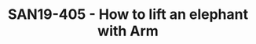 ---
youtube_video_url: https://www.youtube.com/watch?v=Hsd6CPtb8wg
amazon_s3_presentation_url: https://static.linaro.org/connect/san19/presentations/san19-405.pdf
amazon_s3_video_url: https://static.linaro.org/connect/san19/videos/san19-405.mp4
categories:
- san19
description: With the increasing size and complexities of Hadoop-related clusters
  every day, how to lift them becomes a challenging task.<br /> <br /> The Apache
  Ambari is aimed at monitoring, provisioning and managing Hadoop-related ecosystem
  deployment.<br /> Management Packs (MPacks) enables Ambari to remove the tight coupling
  with existing stacks (HDP, HDF, etc.) from Ambari core and flexibly manage any Hadoop-related
  service into Ambari. <br /> <br /> Collaborating with Linaro LDCG, we validate Apache
  Ambari and implement a new Ambari Arm64 Mpack to make Hadoop deployment and management
  simpler on Arm64 servers. We also adopt Apache Bigtop to consummate Hadoop-related
  Arm64 stack.<br /> The introductory session will provide the overview of Ambari
  and Bigtop. And we will give an in-depth perspective into Arm64 Mpacks architecture.
  The followup demo will showcase the process of Hadoop-related stack deployment on
  Arm64 servers.
image: /assets/images/featured-images/san19/SAN19-405.png
session_attendee_num: '33'
session_id: SAN19-405
session_room: Pacific Room (Keynote)
session_slot:
  end_time: '2019-09-26 09:25:00'
  start_time: '2019-09-26 09:00:00'
session_speakers:
- speaker_bio: A software engineer
  speaker_company: Arm
  speaker_image: /assets/images/speakers/san19/yuqi-gu.jpg
  speaker_location: ''
  speaker_name: Yuqi Gu
  speaker_position: Senior Software Engineer
  speaker_url: ''
  speaker_username: duke.guyuqi
session_track: Big Data
tag: session
tags:
- Big Data
title: SAN19-405 - How to lift an elephant with Arm
---